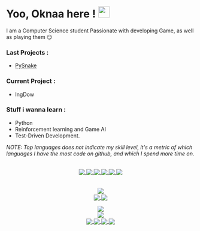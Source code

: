# Yoo, Oknaa here ! <img src="https://camo.githubusercontent.com/d3359cb00ab0b5ed8f2e1fe3fceb4fbaf3b614340f8c0db99c17b9f50b351770/68747470733a2f2f656d6f6a69732e736c61636b6d6f6a69732e636f6d2f656d6f6a69732f696d616765732f313533313834393433302f343234362f626c6f622d73756e676c61737365732e6769663f31353331383439343330" width="30px">


I am a Computer Science student Passionate with developing Game, as well as playing them 😏

### Last Projects : 
 - [PySnake](https://github.com/Joknaa/PySnake)

### Current Project : 
 - IngDow

### Stuff i wanna learn :
- Python
- Reinforcement learning and Game AI
- Test-Driven Development.

*NOTE: Top languages does not indicate my skill level,
it's a metric of which languages I have the most code on github, and which I spend more time on.*

<p align="center">
<br> <a href="https://www.linkedin.com/in/mohammadlaadidaoui">
    <img align="center" src="https://img.shields.io/badge/Linkedin-informational?style=flat&logo=/Images/unity.svg&logoColor=white&color=0A66C2" /> </a>
<a href="https://www.facebook.com/OknaaKun">
    <img align="center" src="https://img.shields.io/badge/Facebook-informational?style=flat&logo=/Images/unity.svg&logoColor=white&color=0E8EF1" /> </a>
<a href="https://www.instagram.com/oknaa_kun">
    <img align="center" src="https://img.shields.io/badge/Instagram-informational?style=flat&logo=/Images/unity.svg&logoColor=white&color=c13584" /> </a>
<a href="https://oknaa.itch.io">
    <img align="center" src="https://img.shields.io/badge/Itch.io-informational?style=flat&logo=/Images/unity.svg&logoColor=white&color=FFFFFF" /> </a>
<a href="https://www.hackerrank.com/Oknaa">
    <img align="center" src="https://img.shields.io/badge/Hackerrank-informational?style=flat&logo=/Images/unity.svg&logoColor=white&color=2EC866" /> </a>
<a href="https://hyperskill.org/profile/70430298">
    <img align="center" src="https://img.shields.io/badge/Hyperskill-informational?style=flat&logo=/Images/unity.svg&logoColor=white&color=000000" /> </a>
<br> <br>  <br> <a href="https://github.com/Joknaa">
    <img align="center" src="https://img.shields.io/badge/Preferred_Language-English-informational?style=flat&logo=/Images/unity.svg&logoColor=white&color=green" /> </a>
<br> <a href="https://www.jetbrains.com/idea/">
  <img align="center" src="https://img.shields.io/badge/IDE-IntellijIDEA-informational?style=flat&logo=<LOGO_NAME>&logoColor=white&color=critical" /> </a>
 <a href="https://unity.com/">
    <img align="center" src="https://img.shields.io/badge/GameEngine-Unity-informational?style=flat&logo=/Images/unity.svg&logoColor=white&color=lightgrey" /> </a>
</p>

<p align="center">
<a href="https://github.com/joknaa">
   <img align="center" src="https://github-readme-stats.vercel.app/api/top-langs/?username=joknaa&execlud=PyGameJam&langs_count=7&layout=compact&hide=ASP.net,ShaderLab,hlsl&theme=material-palenight" /> </a>
 <br>
<a href="https://github.com/joknaa">
  <img align="center" src="https://github-readme-stats.vercel.app/api?username=joknaa&hide_title=true&show_icons=true&theme=material-palenight" /> </a>
<br>

<a href="https://github.com/Joknaa/Multimedia_Library">
  <img align="center" src="https://github-readme-stats.vercel.app/api/pin/?username=joknaa&repo=Multimedia_Library&theme=material-palenight" /> </a>
<a href="https://github.com/Joknaa/Ookun-s_Adventure">
  <img align="center" src="https://github-readme-stats.vercel.app/api/pin/?username=joknaa&repo=Ookun-s_Adventure&theme=material-palenight&discreption=" /> </a>
<a href="https://github.com/Joknaa/Document_Request_Manager">
  <img align="center" src="https://github-readme-stats.vercel.app/api/pin/?username=joknaa&repo=Document_Request_Manager&theme=material-palenight&discreption=" /> </a>
<a href="https://github.com/Joknaa/TicTacToe">
  <img align="center" src="https://github-readme-stats.vercel.app/api/pin/?username=joknaa&repo=TicTacToe&theme=material-palenight&discreption=" /> </a>
</p>


